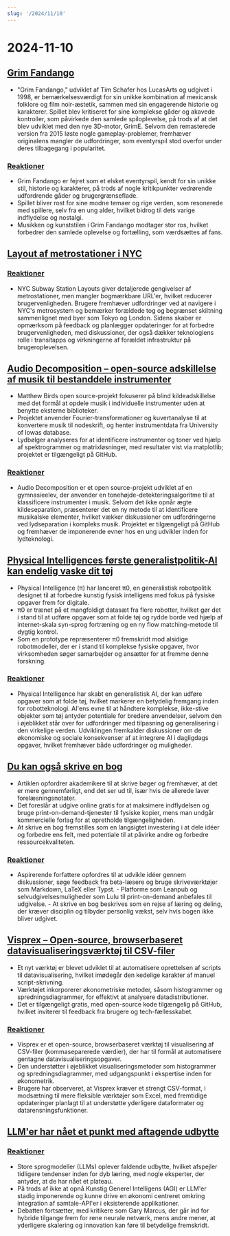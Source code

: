 ```yaml
---
slug: '/2024/11/10'
---
```


# 2024-11-10

## [Grim Fandango](https://www.filfre.net/2024/11/grim-fandango/)

- "Grim Fandango," udviklet af Tim Schafer hos LucasArts og udgivet i 1998, er bemærkelsesværdigt for sin unikke kombination af mexicansk folklore og film noir-æstetik, sammen med sin engagerende historie og karakterer. Spillet blev kritiseret for sine komplekse gåder og akavede kontroller, som påvirkede den samlede spiloplevelse, på trods af at det blev udviklet med den nye 3D-motor, GrimE. Selvom den remasterede version fra 2015 løste nogle gameplay-problemer, fremhæver originalens mangler de udfordringer, som eventyrspil stod overfor under deres tilbagegang i popularitet.

### [Reaktioner](https://news.ycombinator.com/item?id=42097261)

- Grim Fandango er fejret som et elsket eventyrspil, kendt for sin unikke stil, historie og karakterer, på trods af nogle kritikpunkter vedrørende udfordrende gåder og brugergrænseflade.
- Spillet bliver rost for sine modne temaer og rige verden, som resonerede med spillere, selv fra en ung alder, hvilket bidrog til dets varige indflydelse og nostalgi.
- Musikken og kunststilen i Grim Fandango modtager stor ros, hvilket forbedrer den samlede oplevelse og fortælling, som værdsættes af fans.

## [Layout af metrostationer i NYC](http://www.projectsubwaynyc.com/gallery)

### [Reaktioner](https://news.ycombinator.com/item?id=42096717)

- NYC Subway Station Layouts giver detaljerede gengivelser af metrostationer, men mangler bogmærkbare URL'er, hvilket reducerer brugervenligheden. Brugere fremhæver udfordringer ved at navigere i NYC's metrosystem og bemærker forældede tog og begrænset skiltning sammenlignet med byer som Tokyo og London. Sidens skaber er opmærksom på feedback og planlægger opdateringer for at forbedre brugervenligheden, med diskussioner, der også dækker teknologiens rolle i transitapps og virkningerne af forældet infrastruktur på brugeroplevelsen.

## [Audio Decomposition – open-source adskillelse af musik til bestanddele instrumenter](https://matthew-bird.com/blogs/Audio-Decomposition.html)

- Matthew Birds open source-projekt fokuserer på blind kildeadskillelse med det formål at opdele musik i individuelle instrumenter uden at benytte eksterne biblioteker.
- Projektet anvender Fourier-transformationer og kuvertanalyse til at konvertere musik til nodeskrift, og henter instrumentdata fra University of Iowas database.
- Lydbølger analyseres for at identificere instrumenter og toner ved hjælp af spektrogrammer og matrixløsninger, med resultater vist via matplotlib; projektet er tilgængeligt på GitHub.

### [Reaktioner](https://news.ycombinator.com/item?id=42098491)

- Audio Decomposition er et open source-projekt udviklet af en gymnasieelev, der anvender en tonehøjde-detekteringsalgoritme til at klassificere instrumenter i musik. Selvom det ikke opnår ægte kildeseparation, præsenterer det en ny metode til at identificere musikalske elementer, hvilket vækker diskussioner om udfordringerne ved lydseparation i kompleks musik. Projektet er tilgængeligt på GitHub og fremhæver de imponerende evner hos en ung udvikler inden for lydteknologi.

## [Physical Intelligences første generalistpolitik-AI kan endelig vaske dit tøj](https://www.physicalintelligence.company/blog/pi0)

- Physical Intelligence (π) har lanceret π0, en generalistisk robotpolitik designet til at forbedre kunstig fysisk intelligens med fokus på fysiske opgaver frem for digitale.
- π0 er trænet på et mangfoldigt datasæt fra flere robotter, hvilket gør det i stand til at udføre opgaver som at folde tøj og rydde borde ved hjælp af internet-skala syn-sprog fortræning og en ny flow matching-metode til dygtig kontrol.
- Som en prototype repræsenterer π0 fremskridt mod alsidige robotmodeller, der er i stand til komplekse fysiske opgaver, hvor virksomheden søger samarbejder og ansætter for at fremme denne forskning.

### [Reaktioner](https://news.ycombinator.com/item?id=42098236)

- Physical Intelligence har skabt en generalistisk AI, der kan udføre opgaver som at folde tøj, hvilket markerer en betydelig fremgang inden for robotteknologi. AI'ens evne til at håndtere komplekse, ikke-stive objekter som tøj antyder potentiale for bredere anvendelser, selvom den i øjeblikket står over for udfordringer med tilpasning og generalisering i den virkelige verden. Udviklingen fremkalder diskussioner om de økonomiske og sociale konsekvenser af at integrere AI i dagligdags opgaver, hvilket fremhæver både udfordringer og muligheder.

## [Du kan også skrive en bog](https://parentheticallyspeaking.org/articles/write-a-book/)

- Artiklen opfordrer akademikere til at skrive bøger og fremhæver, at det er mere gennemførligt, end det ser ud til, især hvis de allerede laver forelæsningsnotater.
- Det foreslår at udgive online gratis for at maksimere indflydelsen og bruge print-on-demand-tjenester til fysiske kopier, mens man undgår kommercielle forlag for at opretholde tilgængeligheden.
- At skrive en bog fremstilles som en langsigtet investering i at dele idéer og forbedre ens felt, med potentiale til at påvirke andre og forbedre ressourcekvaliteten.

### [Reaktioner](https://news.ycombinator.com/item?id=42096915)

- Aspirerende forfattere opfordres til at udvikle idéer gennem diskussioner, søge feedback fra beta-læsere og bruge skriveværktøjer som Markdown, LaTeX eller Typst. - Platforme som Leanpub og selvudgivelsesmuligheder som Lulu til print-on-demand anbefales til udgivelse. - At skrive en bog beskrives som en rejse af læring og deling, der kræver disciplin og tilbyder personlig vækst, selv hvis bogen ikke bliver udgivet.

## [Visprex – Open-source, browserbaseret datavisualiseringsværktøj til CSV-filer](https://docs.visprex.com/)

- Et nyt værktøj er blevet udviklet til at automatisere oprettelsen af scripts til datavisualisering, hvilket imødegår den kedelige karakter af manuel script-skrivning.
- Værktøjet inkorporerer økonometriske metoder, såsom histogrammer og spredningsdiagrammer, for effektivt at analysere datadistributioner.
- Det er tilgængeligt gratis, med open-source kode tilgængelig på GitHub, hvilket inviterer til feedback fra brugere og tech-fællesskabet.

### [Reaktioner](https://news.ycombinator.com/item?id=42096837)

- Visprex er et open-source, browserbaseret værktøj til visualisering af CSV-filer (kommaseparerede værdier), der har til formål at automatisere gentagne datavisualiseringsopgaver.
- Den understøtter i øjeblikket visualiseringsmetoder som histogrammer og spredningsdiagrammer, med udgangspunkt i ekspertise inden for økonometrik.
- Brugere har observeret, at Visprex kræver et strengt CSV-format, i modsætning til mere fleksible værktøjer som Excel, med fremtidige opdateringer planlagt til at understøtte yderligere dataformater og datarensningsfunktioner.

## [LLM'er har nået et punkt med aftagende udbytte](https://garymarcus.substack.com/p/confirmed-llms-have-indeed-reached)

### [Reaktioner](https://news.ycombinator.com/item?id=42097774)

- Store sprogmodeller (LLMs) oplever faldende udbytte, hvilket afspejler tidligere tendenser inden for dyb læring, med nogle eksperter, der antyder, at de har nået et plateau.
- På trods af ikke at opnå Kunstig Generel Intelligens (AGI) er LLM'er stadig imponerende og kunne drive en økonomi centreret omkring integration af samtale-API'er i eksisterende applikationer.
- Debatten fortsætter, med kritikere som Gary Marcus, der går ind for hybride tilgange frem for rene neurale netværk, mens andre mener, at yderligere skalering og innovation kan føre til betydelige fremskridt.

<head>
  <meta property="og:title" content="Grim Fandango" />
  <meta property="og:type" content="website" />
  <meta property="og:image" content="https://og.cho.sh/api/og/?title=Grim%20Fandango&subheading=s%C3%B8ndag%20den%2010.%20november%202024%3A%20Resum%C3%A9%20af%20Hacker%20News" />
</head>
